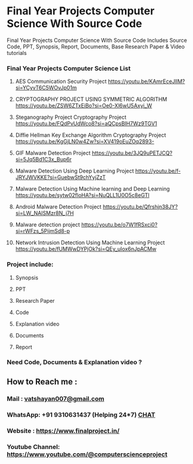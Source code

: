 # Final Year Projects Computer Science With Source Code
Final Year Projects Computer Science With Source Code Includes Source Code, PPT, Synopsis, Report, Documents, Base Research Paper &amp; Video tutorials

### Final Year Projects Computer Science List

1. AES Communication Security Project	https://youtu.be/KAmrEceJllM?si=YCyvT6C5WOvJp01m

2. CRYPTOGRAPHY PROJECT USING SYMMETRIC ALGORITHM	https://youtu.be/ZSW6ZTxEiBo?si=Oe0-Xl6wU5Axyi_W

3. Steganography Project Cryptography Project	https://youtu.be/FQdPvUdWco8?si=aQCpsBIH7Wz9TGV1

4. Diffie Hellman Key Exchange Algorithm Cryptography Project	https://youtu.be/KgGjLN0w4Zw?si=XV419oEuZOq2893-

5. GIF Malware Detection Project	https://youtu.be/3JQ9uPETJCQ?si=5Jq5Bd1C3x_Bup6r

6. Malware Detection Using Deep Learning Project	https://youtu.be/f-JRYJWVKKE?si=GuebwSt9chYyjZzT

7. Malware Detection Using Machine learning and Deep Learning	https://youtu.be/sytw02floHA?si=NuQLL1U0O5c8eGTl

8. Android Malware Detection Project	https://youtu.be/Qfrshjn38JY?si=LW_NAISMzr8N_j7H

9. Malware detection project	https://youtu.be/o7W1fRSxci0?si=rWFzs_5PijmSd8-p

10. Network Intrusion Detection Using Machine Learning Project	https://youtu.be/fUMWwDYPjOk?si=QEy_uIox6nJpACMw

### Project include: 

1. Synopsis

2. PPT

3. Research Paper


4. Code

5. Explanation video

6. Documents

7. Report


### Need Code, Documents & Explanation video ? 

## How to Reach me :

### Mail : vatshayan007@gmail.com 

### WhatsApp: +91 9310631437 (Helping 24*7) **[CHAT](https://wa.me/message/CHWN2AHCPMAZK1)** 

### Website : https://www.finalproject.in/

### Youtube Channel: https://www.youtube.com/@computerscienceproject   
